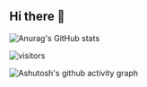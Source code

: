 ## Hi there 👋

![Anurag's GitHub stats](https://github-readme-stats.vercel.app/api?username=Glaube-TY)

![visitors](https://visitor-badge.glitch.me/badge?page_id=Glaube-TY&left_color=green&right_color=red)

![Ashutosh's github activity graph](https://github-readme-activity-graph.vercel.app/graph?username=Glaube-TY)


<!--
**Glaube-TY/Glaube-TY** is a ✨ _special_ ✨ repository because its `README.md` (this file) appears on your GitHub profile.

Here are some ideas to get you started:

- 🔭 I’m currently working on ...
- 🌱 I’m currently learning ...
- 👯 I’m looking to collaborate on ...
- 🤔 I’m looking for help with ...
- 💬 Ask me about ...
- 📫 How to reach me: ...
- 😄 Pronouns: ...
- ⚡ Fun fact: ...
-->

